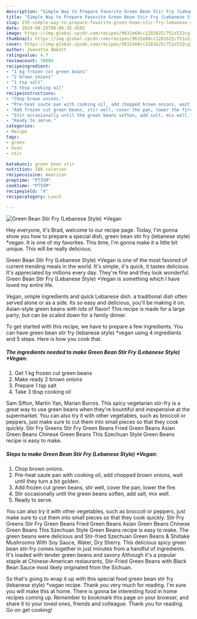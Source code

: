 ```yaml
---
description: "Simple Way to Prepare Favorite Green Bean Stir Fry (Lebanese Style) *Vegan"
title: "Simple Way to Prepare Favorite Green Bean Stir Fry (Lebanese Style) *Vegan"
slug: 235-simple-way-to-prepare-favorite-green-bean-stir-fry-lebanese-style-vegan
date: 2020-08-25T06:06:35.450Z
image: https://img-global.cpcdn.com/recipes/9632e60cc1281625/751x532cq70/green-bean-stir-fry-lebanese-style-vegan-recipe-main-photo.jpg
thumbnail: https://img-global.cpcdn.com/recipes/9632e60cc1281625/751x532cq70/green-bean-stir-fry-lebanese-style-vegan-recipe-main-photo.jpg
cover: https://img-global.cpcdn.com/recipes/9632e60cc1281625/751x532cq70/green-bean-stir-fry-lebanese-style-vegan-recipe-main-photo.jpg
author: Jeanette Abbott
ratingvalue: 4.7
reviewcount: 38884
recipeingredient:
- "1 kg frozen cut green beans"
- "2 brown onions"
- "1 tsp salt"
- "3 tbsp cooking oil"
recipeinstructions:
- "Chop brown onions."
- "Pre-heat saute pan with cooking oil, add chopped brown onions, wait until they turn a bit golden."
- "Add frozen cut green beans, stir well, cover the pan, lower the fire."
- "Stir occasionally until the green beans soften, add salt, mix well."
- "Ready to serve."
categories:
- Recipe
tags:
- green
- bean
- stir

katakunci: green bean stir 
nutrition: 288 calories
recipecuisine: American
preptime: "PT35M"
cooktime: "PT55M"
recipeyield: "4"
recipecategory: Lunch

---
```



![Green Bean Stir Fry (Lebanese Style) *Vegan](https://img-global.cpcdn.com/recipes/9632e60cc1281625/751x532cq70/green-bean-stir-fry-lebanese-style-vegan-recipe-main-photo.jpg)

Hey everyone, it's Brad, welcome to our recipe page. Today, I'm gonna show you how to prepare a special dish, green bean stir fry (lebanese style) *vegan. It is one of my favorites. This time, I'm gonna make it a little bit unique. This will be really delicious.

Green Bean Stir Fry (Lebanese Style) *Vegan is one of the most favored of current trending meals in the world. It's simple, it's quick, it tastes delicious. It's appreciated by millions every day. They're fine and they look wonderful. Green Bean Stir Fry (Lebanese Style) *Vegan is something which I have loved my entire life.

Vegan, simple ingredients and quick Lebanese dish. a traditional dish often served alone or as a side. Its so easy and delicious, you&#39;ll be making it on. Asian-style green beans with lots of flavor! This recipe is made for a large party; but can be scaled down for a family dinner.


To get started with this recipe, we have to prepare a few ingredients. You can have green bean stir fry (lebanese style) *vegan using 4 ingredients and 5 steps. Here is how you cook that.

<!--inarticleads1-->

##### The ingredients needed to make Green Bean Stir Fry (Lebanese Style) *Vegan:

1. Get 1 kg frozen cut green beans
1. Make ready 2 brown onions
1. Prepare 1 tsp salt
1. Take 3 tbsp cooking oil


Sam Sifton, Martin Yan, Marian Burros. This spicy vegetarian stir-fry is a great way to use green beans when they&#39;re bountiful and inexpensive at the supermarket. You can also try it with other vegetables, such as broccoli or peppers, just make sure to cut them into small pieces so that they cook quickly. Stir Fry Greens Stir Fry Green Beans Fried Green Beans Asian Green Beans Chinese Green Beans This Szechuan Style Green Beans recipe is easy to make. 

<!--inarticleads2-->

##### Steps to make Green Bean Stir Fry (Lebanese Style) *Vegan:

1. Chop brown onions.
1. Pre-heat saute pan with cooking oil, add chopped brown onions, wait until they turn a bit golden.
1. Add frozen cut green beans, stir well, cover the pan, lower the fire.
1. Stir occasionally until the green beans soften, add salt, mix well.
1. Ready to serve.


You can also try it with other vegetables, such as broccoli or peppers, just make sure to cut them into small pieces so that they cook quickly. Stir Fry Greens Stir Fry Green Beans Fried Green Beans Asian Green Beans Chinese Green Beans This Szechuan Style Green Beans recipe is easy to make. The green beans were delicious and Stir-fried Szechuan Green Beans &amp; Shiitake Mushrooms With Soy Sauce, Water, Dry Sherry. This delicious spicy green bean stir-fry comes together in just minutes from a handful of ingredients. It&#39;s loaded with tender green beans and savory Although it&#39;s a popular staple at Chinese-American restaurants, Stir-Fried Green Beans with Black Bean Sauce most likely originated from the Sichuan. 

So that's going to wrap it up with this special food green bean stir fry (lebanese style) *vegan recipe. Thank you very much for reading. I'm sure you will make this at home. There is gonna be interesting food in home recipes coming up. Remember to bookmark this page on your browser, and share it to your loved ones, friends and colleague. Thank you for reading. Go on get cooking!
